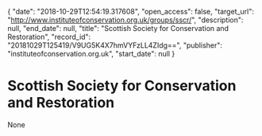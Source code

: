 {
  "date": "2018-10-29T12:54:19.317608", 
  "open_access": false, 
  "target_url": "http://www.instituteofconservation.org.uk/groups/sscr/", 
  "description": null, 
  "end_date": null, 
  "title": "Scottish Society for Conservation and Restoration", 
  "record_id": "20181029T125419/V9UG5K4X7hmVYFzLL4ZIdg==", 
  "publisher": "instituteofconservation.org.uk", 
  "start_date": null
}

# Scottish Society for Conservation and Restoration

None